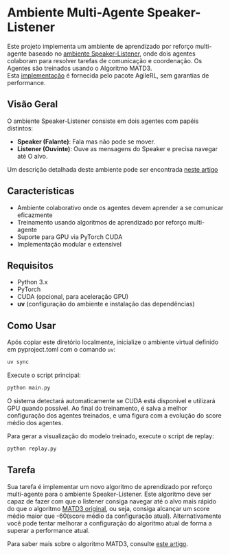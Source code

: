 # Ambiente Multi-Agente Speaker-Listener

Este projeto implementa um ambiente de aprendizado por reforço multi-agente baseado no [ambiente Speaker-Listener](https://pettingzoo.farama.org/environments/mpe/simple_speaker_listener), onde dois agentes colaboram para resolver tarefas de comunicação e coordenação.   Os Agentes são treinados usando o Algoritmo MATD3.   
Esta [implementação](https://docs.agilerl.com/en/latest/tutorials/pettingzoo/matd3.html#matd3-tutorial) é fornecida pelo pacote AgileRL, sem garantias de performance.

## Visão Geral

O ambiente Speaker-Listener consiste em dois agentes com papéis distintos:

- **Speaker (Falante)**: Fala mas não pode se mover.
- **Listener (Ouvinte)**: Ouve as mensagens do Speaker e precisa navegar até O alvo.

Um descrição detalhada deste ambiente pode ser encontrada [neste artigo](https://arxiv.org/pdf/1706.02275)
                              
## Características
- Ambiente colaborativo onde os agentes devem aprender a se comunicar eficazmente                     
- Treinamento usando algoritmos de aprendizado por reforço multi-agente
- Suporte para GPU via PyTorch CUDA         
- Implementação modular e extensível 
## Requisitos                               
- Python 3.x                                
- PyTorch                                   
- CUDA (opcional, para aceleração GPU) 
- **uv** (configuração do ambiente e instalação das dependências)
## Como Usar

Após copiar este diretório localmente, inicialize o ambiente virtual definido em pyproject.toml com o comando `uv`:

```bash
uv sync
```

Execute o script principal:                 
```bash                                     
python main.py
```

O sistema detectará automaticamente se CUDA está disponível e utilizará GPU quando possível. 
Ao final do treinamento, é salva a melhor configuração dos agentes treinados, e uma figura com a evolução do score médio dos agentes.

Para gerar a visualização do modelo treinado, execute o script de replay:

```bash
python replay.py
```



## Tarefa

Sua tarefa é implementar um novo algoritmo de aprendizado por reforço multi-agente para o ambiente Speaker-Listener. Este algoritmo deve ser capaz de fazer com que o listener consiga navegar até o alvo mais rápido do que o algoritmo [MATD3 original](https://docs.agilerl.com/en/latest/api/algorithms/matd3.html), ou seja, consiga alcançar um score médio maior que -60(score médio da configuração atual). Alternativamente você pode tentar melhorar a configuração do algoritmo atual de forma a superar  a performance atual.

Para saber mais sobre o algoritmo MATD3, consulte [este artigo](https://arxiv.org/abs/1910.01465).


